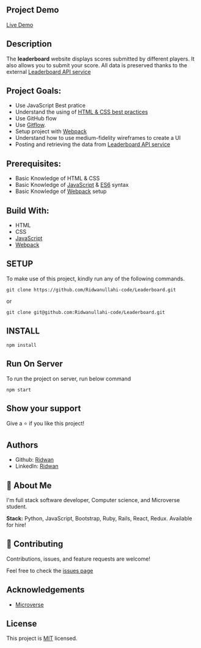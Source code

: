 ## **Project Demo**

[Live Demo](https://ridwanullahi-code.github.io/Leaderboard/)
## **Description**

The **leaderboard** website displays scores submitted by different players. It also allows you to submit your score. All data is preserved thanks to the external [Leaderboard API service](https://www.notion.so/microverse/Leaderboard-API-service-24c0c3c116974ac49488d4eb0267ade3)

## **Project Goals:**
- Use JavaScript Best pratice
- Understand the using of [HTML & CSS best practices](https://github.com/microverseinc/curriculum-html-css/blob/main/articles/html_css_best_practices.md)
- Use GitHub flow
- Use [Gitflow](https://github.com/microverseinc/curriculum-transversal-skills/blob/main/git-github/gitflow.md).
- Setup project with [Webpack](https://github.com/microverseinc/curriculum-javascript/blob/main/todo-list/lessons/webpack_v1_1.md)
- Understand how to use medium-fidelity wireframes to create a UI
- Posting and retrieving the data from [Leaderboard API service](https://www.notion.so/microverse/Leaderboard-API-service-24c0c3c116974ac49488d4eb0267ade3)

## **Prerequisites:**
- Basic Knowledge of HTML & CSS
- Basic Knowledge of [JavaScript](https://developer.mozilla.org/en-US/docs/Web/JavaScript) & [ES6](https://github.com/microverseinc/curriculum-javascript/blob/main/todo-list/lessons/lesson_es6-what_is_it_about.md) syntax
- Basic Knowledge of [Webpack](https://webpack.js.org/guides/getting-started/) setup

## **Build With:**

- HTML
- CSS
- [JavaScript](https://developer.mozilla.org/en-US/docs/Web/JavaScript)
- [Webpack]((https://github.com/microverseinc/curriculum-javascript/blob/main/todo-list/lessons/webpack_v1_1.md))

## **SETUP**

To make use of this project, kindly run any of the following commands.

```
git clone https://github.com/Ridwanullahi-code/Leaderboard.git
```

or

```
git clone git@github.com:Ridwanullahi-code/Leaderboard.git
```
## **INSTALL**
```
npm install
```
## **Run On Server**
To run the project on server, run below command

```
npm start
```

## **Show your support**

Give a ⭐️ if you like this project!

## **Authors**

- Github: [Ridwan](https://github.com/Ridwanullahi-code)
- LinkedIn: [Ridwan](https://www.linkedin.com/in/ajayi-ridwan-2a1515199/)

## 🚀 **About Me**

I'm full stack software developer, Computer science, and Microverse student.

**Stack:** Python, JavaScript, Bootstrap, Ruby, Rails, React, Redux. Available for hire!
## 🤝 **Contributing**
Contributions, issues, and feature requests are welcome!

Feel free to check the [issues page](https://github.com/Ridwanullahi-code/Leaderboard/issues/)
## **Acknowledgements**

- [Microverse](https://www.microverse.org/)

## **License**

This project is [MIT](https://choosealicense.com/licenses/mit/) licensed.
